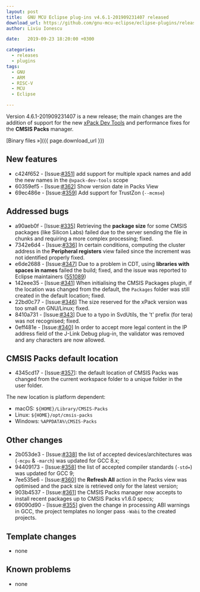 ```yaml
---
layout: post
title:  GNU MCU Eclipse plug-ins v4.6.1-201909231407 released
download_url: https://github.com/gnu-mcu-eclipse/eclipse-plugins/releases/
author: Liviu Ionescu

date:   2019-09-23 18:20:00 +0300

categories:
  - releases
  - plugins
tags:
  - GNU
  - ARM
  - RISC-V
  - MCU
  - Eclipse

---
```


Version 4.6.1-201909231407 is a new release; the main changes are the
addition of support for
the new [xPack Dev Tools](https://xpack.github.io) and performance
fixes for the **CMSIS Packs** manager.

[Binary files »]({{ page.download_url }})

## New features

* c424f652 - [Issue:[#351](https://github.com/gnu-mcu-eclipse/eclipse-plugins/issues/351)] add support for multiple xpack names and add the new names in the `@xpack-dev-tools` scope
* 60359ef5 - [Issue:[#362](https://github.com/gnu-mcu-eclipse/eclipse-plugins/issues/362)] Show version date in Packs View
* 69ec486e - [Issue:[#359](https://github.com/gnu-mcu-eclipse/eclipse-plugins/issues/359)] Add support for TrustZon (`--mcmse`)

## Addressed bugs

* a90aeb0f - [Issue:[#335](https://github.com/gnu-mcu-eclipse/eclipse-plugins/issues/335)] Retrieving the **package size** for some CMSIS packages (like Silicon Labs) failed due to the server sending the file in chunks and requiring a more complex processing; fixed.
* 7342e6d4 - [Issue:[#336](https://github.com/gnu-mcu-eclipse/eclipse-plugins/issues/336)] In certain conditions, computing the cluster address in the **Peripheral registers** view failed since the increment was not identified properly fixed.
* e6de2688 - [Issue:[#347](https://github.com/gnu-mcu-eclipse/eclipse-plugins/issues/347)] Due to a problem in CDT, using **libraries with spaces in names** failed the build; fixed, and the issue was reported to Eclipse maintainers ([551089](https://bugs.eclipse.org/bugs/show_bug.cgi?id=551089))
* 142eee35 - [Issue:[#341](https://github.com/gnu-mcu-eclipse/eclipse-plugins/issues/341)] When initialising the CMSIS Packages plugin, if the location was changed from the default, the `Packages` folder was still created in the default location; fixed.
* 22bd0c77 - [Issue:[#346](https://github.com/gnu-mcu-eclipse/eclipse-plugins/issues/346)] The size reserved for the xPack version was too small on GNU/Linux; fixed.
* 8410a731 - [Issue:[#343](https://github.com/gnu-mcu-eclipse/eclipse-plugins/issues/343)] Due to a typo in SvdUtils, the 't' prefix (for tera) was not recognised; fixed.
* 0eff481e - [Issue:[#340](https://github.com/gnu-mcu-eclipse/eclipse-plugins/issues/340)] In order to accept more legal content in the IP address field of the J-Link Debug plug-in, the validator was removed and any characters are now allowed.

## CMSIS Packs default location

* 4345cd17 - [Issue:[#357](https://github.com/gnu-mcu-eclipse/eclipse-plugins/issues/357)]: the default location of CMSIS Packs was changed from the current workspace folder to a unique folder in the user folder.

The new location is platform dependent:

* macOS: `${HOME}/Library/CMSIS-Packs`
* Linux: `${HOME}/opt/cmsis-packs`
* Windows: `%APPDATA%\CMSIS-Packs`

## Other changes

* 2b053de3 - [Issue:[#338](https://github.com/gnu-mcu-eclipse/eclipse-plugins/issues/338)] the list of accepted devices/architectures was (`-mcpu` & `-march`) was updated for GCC 8.x;
* 94409173 - [Issue:[#358](https://github.com/gnu-mcu-eclipse/eclipse-plugins/issues/358)] the list of accepted compiler standards (`-std=`) was updated for GCC 9;
* 7ee535e6 - [Issue:[#360](https://github.com/gnu-mcu-eclipse/eclipse-plugins/issues/360)] the **Refresh All** action in the Packs view was optimised and the pack size is retrieved only for the latest version;
* 903b4537 - [Issue:[#361](https://github.com/gnu-mcu-eclipse/eclipse-plugins/issues/361)] the CMSIS Packs manager now accepts to install recent packages up to CMSIS Packs v1.6.0 specs;
* 69090d90 - [Issue:[#355](https://github.com/gnu-mcu-eclipse/eclipse-plugins/issues/355)] given the change in processing ABI warnings in GCC, the project templates no longer pass `-Wabi` to the created projects.

## Template changes

* none

## Known problems

* none
